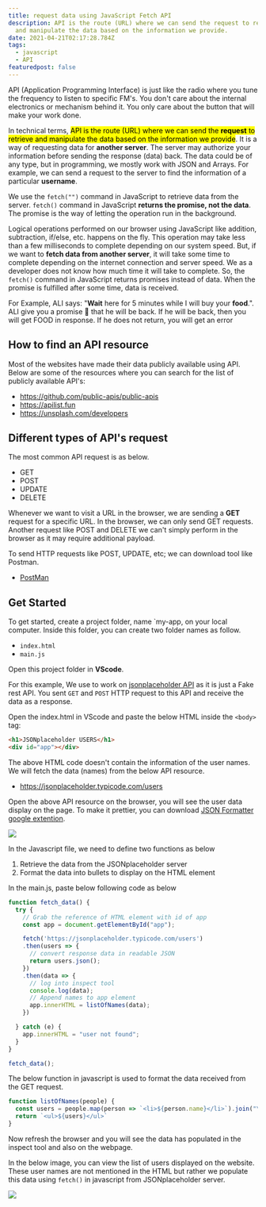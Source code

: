 ```yaml
---
title: request data using JavaScript Fetch API
description: API is the route (URL) where we can send the request to retrieve
  and manipulate the data based on the information we provide.
date: 2021-04-21T02:17:28.784Z
tags:
  - javascript
  - API
featuredpost: false
---
```

API (Application Programming Interface) is just like the radio where you tune the frequency to listen to specific FM's. You don't care about the internal electronics or mechanism behind it. You only care about the button that will make your work done.

In technical terms, <mark>API is the route (URL) where we can send the **request** to retrieve and manipulate the data based on the information we provide</mark>. It is a way of requesting data for **another server**. The server may authorize your information before sending the response (data) back. The data could be of any type, but in programming, we mostly work with JSON and Arrays. For example, we can send a request to the server to find the information of a particular **username**.

We use the `fetch("")` command in JavaScript to retrieve data from the server. `fetch()` command in JavaScript **returns the promise, not the data**. The promise is the way of letting the operation run in the background.

Logical operations performed on our browser using JavaScript like addition, subtraction, if/else, etc. happens on the fly. This operation may take less than a few milliseconds to complete depending on our system speed. But, if we want to **fetch data from another server**, it will take some time to complete depending on the internet connection and server speed. We as a developer does not know how much time it will take to complete. So, the `fetch()` command in JavaScript returns promises instead of data. When the promise is fulfilled after some time, data is received.

For Example, ALI says: "**Wait** here for 5 minutes while I will buy your **food**.".
ALI give you a promise 🤞 that he will be back. If he will be back, then you will get FOOD in response. If he does not return, you will get an error

## How to find an API resource

Most of the websites have made their data publicly available using API. Below are some of the resources where you can search for the list of publicly available API's:

- https://github.com/public-apis/public-apis
- https://apilist.fun
- https://unsplash.com/developers

## Different types of API's request

The most common API request is as below.

- GET
- POST
- UPDATE
- DELETE

Whenever we want to visit a URL in the browser, we are sending a **GET** request for a specific URL. In the browser, we can only send GET requests. Another request like POST and DELETE we can't simply perform in the browser as it may require additional payload.

To send HTTP requests like POST, UPDATE, etc; we can download tool like Postman.

- [PostMan](https://www.postman.com/)

## Get Started

To get started, create a project folder, name `my-app, on your local computer. Inside this folder, you can create two folder names as follow.

- `index.html`
- `main.js`

Open this project folder in **VScode**.

For this example, We use to work on [jsonplaceholder API](https://jsonplaceholder.typicode.com) as it is just a Fake rest API. You sent `GET` and `POST` HTTP request to this API and receive the data as a response.

Open the index.html in VScode and paste the below HTML inside the `<body>` tag:

```html
<h1>JSONplaceholder USERS</h1>
<div id="app"></div>
```
The above HTML code doesn't contain the information of the user names. We will fetch the data (names) from the below API resource.

- https://jsonplaceholder.typicode.com/users

Open the above API resource on the browser, you will see the user data display on the page. To make it prettier, you can download [JSON Formatter google extention](https://chrome.google.com/webstore/detail/json-formatter/bcjindcccaagfpapjjmafapmmgkkhgoa?hl=en).

![](https://storage.googleapis.com/masterpro/code/responsive-design/api/JSON-formatter.jpg)

In the Javascript file, we need to define two functions as below

1. Retrieve the data from the JSONplaceholder server
2. Format the data into bullets to display on the HTML element

In the main.js, paste below following code as below

```javascript
function fetch_data() {
  try {
    // Grab the reference of HTML element with id of app 
    const app = document.getElementById("app");

    fetch('https://jsonplaceholder.typicode.com/users')
    .then(users => {
      // convert response data in readable JSON
      return users.json();
    })
    .then(data => {
      // log into inspect tool
      console.log(data);
      // Append names to app element
      app.innerHTML = listOfNames(data);
    })

  } catch (e) {
    app.innerHTML = "user not found";
  }
}

fetch_data();
```

The below function in javascript is used to format the data received from the GET request.

```javascript
function listOfNames(people) {
  const users = people.map(person => `<li>${person.name}</li>`).join("\n");
  return `<ul>${users}</ul>`
}
```
Now refresh the browser and you will see the data has populated in the inspect tool and also on the webpage.

In the below image, you can view the list of users displayed on the website. These user names are not mentioned in the HTML but rather we populate this data using `fetch()` in javascript from JSONplaceholder server.

![](https://storage.googleapis.com/masterpro/code/responsive-design/api/JSONplaceholder-user.JPG)